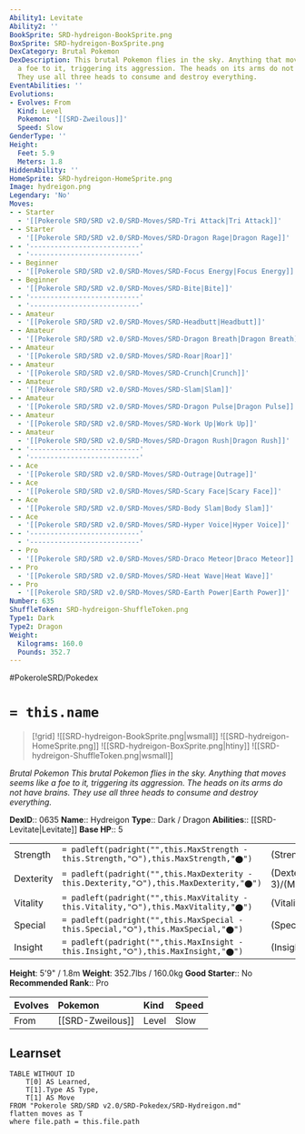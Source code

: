 ```yaml
---
Ability1: Levitate
Ability2: ''
BookSprite: SRD-hydreigon-BookSprite.png
BoxSprite: SRD-hydreigon-BoxSprite.png
DexCategory: Brutal Pokemon
DexDescription: This brutal Pokemon flies in the sky. Anything that moves seems like
  a foe to it, triggering its aggression. The heads on its arms do not have brains.
  They use all three heads to consume and destroy everything.
EventAbilities: ''
Evolutions:
- Evolves: From
  Kind: Level
  Pokemon: '[[SRD-Zweilous]]'
  Speed: Slow
GenderType: ''
Height:
  Feet: 5.9
  Meters: 1.8
HiddenAbility: ''
HomeSprite: SRD-hydreigon-HomeSprite.png
Image: hydreigon.png
Legendary: 'No'
Moves:
- - Starter
  - '[[Pokerole SRD/SRD v2.0/SRD-Moves/SRD-Tri Attack|Tri Attack]]'
- - Starter
  - '[[Pokerole SRD/SRD v2.0/SRD-Moves/SRD-Dragon Rage|Dragon Rage]]'
- - '---------------------------'
  - '---------------------------'
- - Beginner
  - '[[Pokerole SRD/SRD v2.0/SRD-Moves/SRD-Focus Energy|Focus Energy]]'
- - Beginner
  - '[[Pokerole SRD/SRD v2.0/SRD-Moves/SRD-Bite|Bite]]'
- - '---------------------------'
  - '---------------------------'
- - Amateur
  - '[[Pokerole SRD/SRD v2.0/SRD-Moves/SRD-Headbutt|Headbutt]]'
- - Amateur
  - '[[Pokerole SRD/SRD v2.0/SRD-Moves/SRD-Dragon Breath|Dragon Breath]]'
- - Amateur
  - '[[Pokerole SRD/SRD v2.0/SRD-Moves/SRD-Roar|Roar]]'
- - Amateur
  - '[[Pokerole SRD/SRD v2.0/SRD-Moves/SRD-Crunch|Crunch]]'
- - Amateur
  - '[[Pokerole SRD/SRD v2.0/SRD-Moves/SRD-Slam|Slam]]'
- - Amateur
  - '[[Pokerole SRD/SRD v2.0/SRD-Moves/SRD-Dragon Pulse|Dragon Pulse]]'
- - Amateur
  - '[[Pokerole SRD/SRD v2.0/SRD-Moves/SRD-Work Up|Work Up]]'
- - Amateur
  - '[[Pokerole SRD/SRD v2.0/SRD-Moves/SRD-Dragon Rush|Dragon Rush]]'
- - '---------------------------'
  - '---------------------------'
- - Ace
  - '[[Pokerole SRD/SRD v2.0/SRD-Moves/SRD-Outrage|Outrage]]'
- - Ace
  - '[[Pokerole SRD/SRD v2.0/SRD-Moves/SRD-Scary Face|Scary Face]]'
- - Ace
  - '[[Pokerole SRD/SRD v2.0/SRD-Moves/SRD-Body Slam|Body Slam]]'
- - Ace
  - '[[Pokerole SRD/SRD v2.0/SRD-Moves/SRD-Hyper Voice|Hyper Voice]]'
- - '---------------------------'
  - '---------------------------'
- - Pro
  - '[[Pokerole SRD/SRD v2.0/SRD-Moves/SRD-Draco Meteor|Draco Meteor]]'
- - Pro
  - '[[Pokerole SRD/SRD v2.0/SRD-Moves/SRD-Heat Wave|Heat Wave]]'
- - Pro
  - '[[Pokerole SRD/SRD v2.0/SRD-Moves/SRD-Earth Power|Earth Power]]'
Number: 635
ShuffleToken: SRD-hydreigon-ShuffleToken.png
Type1: Dark
Type2: Dragon
Weight:
  Kilograms: 160.0
  Pounds: 352.7
---
```


#PokeroleSRD/Pokedex

# `= this.name`

> [!grid]
> ![[SRD-hydreigon-BookSprite.png|wsmall]]
> ![[SRD-hydreigon-HomeSprite.png]]
> ![[SRD-hydreigon-BoxSprite.png|htiny]]
> ![[SRD-hydreigon-ShuffleToken.png|wsmall]]


*Brutal Pokemon*
*This brutal Pokemon flies in the sky. Anything that moves seems like a foe to it, triggering its aggression. The heads on its arms do not have brains. They use all three heads to consume and destroy everything.*

**DexID**:: 0635
**Name**:: Hydreigon
**Type**:: Dark / Dragon
**Abilities**:: [[SRD-Levitate|Levitate]]
**Base HP**:: 5

|           |                                                                                        |                                          |
| --------- | -------------------------------------------------------------------------------------- | ---------------------------------------- |
| Strength  | `= padleft(padright("",this.MaxStrength - this.Strength,"⭘"),this.MaxStrength,"⬤")`    | (Strength::3)/(MaxStrength::6)   |
| Dexterity | `= padleft(padright("",this.MaxDexterity - this.Dexterity,"⭘"),this.MaxDexterity,"⬤")` | (Dexterity:: 3)/(MaxDexterity::6) |
| Vitality  | `= padleft(padright("",this.MaxVitality - this.Vitality,"⭘"),this.MaxVitality,"⬤")`    | (Vitality::2)/(MaxVitality::5)   |
| Special   | `= padleft(padright("",this.MaxSpecial - this.Special,"⭘"),this.MaxSpecial,"⬤")`       | (Special::3)/(MaxSpecial::7)     |
| Insight   | `= padleft(padright("",this.MaxInsight - this.Insight,"⭘"),this.MaxInsight,"⬤")`       | (Insight::2)/(MaxInsight::4)     |

**Height**: 5'9" / 1.8m
**Weight**: 352.7lbs / 160.0kg
**Good Starter**:: No
**Recommended Rank**:: Pro

| Evolves   | Pokemon          | Kind   | Speed   |
|:----------|:-----------------|:-------|:--------|
| From      | [[SRD-Zweilous]] | Level  | Slow    |

## Learnset

```dataview
TABLE WITHOUT ID
    T[0] AS Learned,
    T[1].Type AS Type,
    T[1] AS Move
FROM "Pokerole SRD/SRD v2.0/SRD-Pokedex/SRD-Hydreigon.md"
flatten moves as T
where file.path = this.file.path
```
